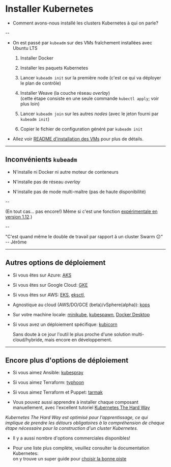 # Installer Kubernetes

- Comment avons-nous installé les clusters Kubernetes à qui on parle?

--

<!-- ##VERSION## -->

- On est passé par `kubeadm` sur des VMs fraîchement installées avec Ubuntu LTS

    1. Installer Docker

    2. Installer les paquets Kubernetes

    3. Lancer `kubeadm init` sur la première node (c'est ce qui va déployer le plan de contrôle)

    4. Installer Weave (la couche réseau _overlay_)
       <br/>
      (cette étape consiste en une seule commande `kubectl apply`; voir plus loin)

    5. Lancer `kubeadm join` sur les autres _nodes_ (avec le jeton fourni par `kubeadm init`)

    6. Copier le fichier de configuration généré par `kubeadm init`

- Allez voir [README d'installation des VMs](https://@@GITREPO@@/blob/master/prepare-vms/README.md) pour plus de détails.

---

## Inconvénients `kubeadm`

- N'installe ni Docker ni autre moteur de conteneurs

- N'installe pas de réseau _overlay_

- N'installe pas de mode multi-maître (pas de haute disponibilité)

--

  (En tout cas... pas encore!) Même si c'est une fonction [expérimentale en version 1.12](https://kubernetes.io/docs/setup/independent/high-availability/).)

--

  "C'est quand même le double de travail par rapport à un cluster Swarm 😕" -- Jérôme


---

## Autres options de déploiement

- Si vous êtes sur Azure:
  [AKS](https://azure.microsoft.com/services/kubernetes-service/)

- Si vous êtes sur Google Cloud:
  [GKE](https://cloud.google.com/kubernetes-engine/)

- Si vous êtes sur AWS:
  [EKS](https://aws.amazon.com/eks/),
  [eksctl](https://eksctl.io/),

- Agnostique au cloud (AWS/DO/GCE (beta)/vSphere(alpha)):
  [kops](https://github.com/kubernetes/kops)

- Sur votre machine locale:
  [minikube](https://kubernetes.io/docs/setup/minikube/),
  [kubespawn](https://github.com/kinvolk/kube-spawn),
  [Docker Desktop](https://docs.docker.com/docker-for-mac/kubernetes/)

- Si vous avez un déploiement spécifique:
  [kubicorn](https://github.com/kubicorn/kubicorn)

  Sans doute à ce jour l'outil le plus proche  d'une solution multi-cloud/hybride, mais encore en développement.


---

## Encore plus d'options de déploiement

- Si vous aimez Ansible:
  [kubespray](https://github.com/kubernetes-incubator/kubespray)

- Si vous aimez Terraform:
  [typhoon](https://github.com/poseidon/typhoon)

- Si vous aimez Terraform et Puppet:
  [tarmak](https://github.com/jetstack/tarmak)

- Vous pouvez aussi apprendre à installer chaque composant manuellement, avec l'excellent tutoriel
[Kubernetes The Hard Way](https://github.com/kelseyhightower/kubernetes-the-hard-way)

 *Kubernetes The Hard Way est optimisé pour l'apprentissage, ce qui implique de prendre les détours obligatoires à la compréhension de chaque étape nécessaire pour la construction d'un cluster Kubernetes.*

- Il y a aussi nombre d'options commerciales disponibles!

- Pour une liste plus complète, veuillez consulter la documentation Kubernetes:
  <br/>
  on y trouve un super guide pour [choisir la bonne piste](https://kubernetes.io/docs/setup/#production-environment)
